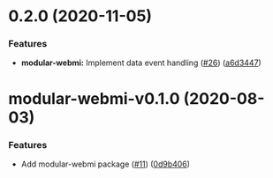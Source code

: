 <a name="0.2.0"></a>
# 0.2.0 (2020-11-05)


### Features

* **modular-webmi:** Implement data event handling ([#26](https://github.com/LukasHechenberger/create-atvise-app/issues/26)) ([a6d3447](https://github.com/LukasHechenberger/create-atvise-app/commits/a6d3447))




<a name="modular-webmi-v0.1.0"></a>
# modular-webmi-v0.1.0 (2020-08-03)


### Features

* Add modular-webmi package ([#11](https://github.com/LukasHechenberger/create-atvise-app/issues/11)) ([0d9b406](https://github.com/LukasHechenberger/create-atvise-app/commits/0d9b406))



